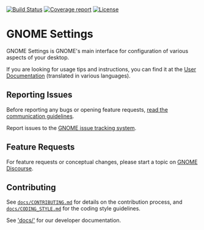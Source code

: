 [![Build Status](https://gitlab.gnome.org/GNOME/gnome-control-center/badges/main/pipeline.svg)](https://gitlab.gnome.org/GNOME/gnome-control-center/pipelines)
[![Coverage report](https://gitlab.gnome.org/GNOME/gnome-control-center/badges/main/coverage.svg)](https://gnome.pages.gitlab.gnome.org/gnome-control-center/)
[![License](https://img.shields.io/badge/License-GPL%20v2-blue.svg)](https://gitlab.gnome.org/GNOME/gnome-control-center/blob/main/COPYING)

GNOME Settings
====================

GNOME Settings is GNOME's main interface for configuration of various aspects of your desktop.

If you are looking for usage tips and instructions, you can find it at the [User Documentation](https://help.gnome.org/users/gnome-help/stable/prefs.html) (translated in various languages).

## Reporting Issues

Before reporting any bugs or opening feature requests, [read the communication guidelines](https://gitlab.gnome.org/GNOME/gnome-control-center/blob/main/docs/CODE_OF_CONDUCT.md#communication-guidelines).

Report issues to the [GNOME issue tracking system](https://gitlab.gnome.org/GNOME/gnome-control-center/issues).

## Feature Requests

For feature requests or conceptual changes, please start a topic on [GNOME Discourse](https://discourse.gnome.org/tags/settings).

## Contributing

See [`docs/CONTRIBUTING.md`](docs/CONTRIBUTING.md) for details on the contribution process, and [`docs/CODING_STYLE.md`](docs/CODING_STYLE.md)
for the coding style guidelines.

See ['docs/'](docs/index.md) for our developer documentation.
